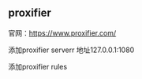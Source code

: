 ## proxifier

官网：<https://www.proxifier.com/>

添加proxifier serverr  地址127.0.0.1:1080

添加proxifier rules
